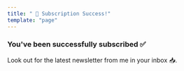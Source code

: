```yaml
---
title: " 📧 Subscription Success!"
template: "page"
---
```


### You've been successfully subscribed ✅

Look out for the latest newsletter from me in your inbox 📥.
